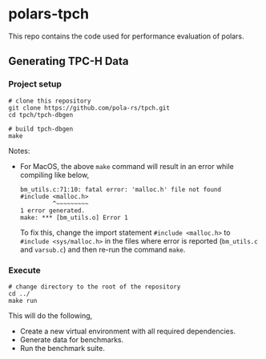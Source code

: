polars-tpch
===========

This repo contains the code used for performance evaluation of polars.

## Generating TPC-H Data

### Project setup

```shell
# clone this repository
git clone https://github.com/pola-rs/tpch.git
cd tpch/tpch-dbgen

# build tpch-dbgen
make
```

Notes:

- For MacOS, the above `make` command will result in an error while compiling like below,

   ```shell
   bm_utils.c:71:10: fatal error: 'malloc.h' file not found
   #include <malloc.h>
            ^~~~~~~~~~
   1 error generated.
   make: *** [bm_utils.o] Error 1
   ```
  To fix this, change the import statement `#include <malloc.h>` to `#include <sys/malloc.h>` in the files where error
  is reported (`bm_utils.c` and `varsub.c`) and then re-run the command `make`.

### Execute

```shell
# change directory to the root of the repository
cd ../
make run
```

This will do the following,

- Create a new virtual environment with all required dependencies.
- Generate data for benchmarks.
- Run the benchmark suite.
